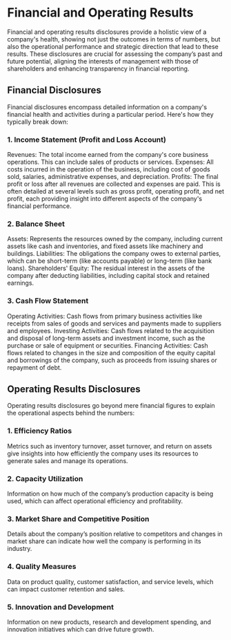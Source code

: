 # Financial and Operating Results

Financial and operating results disclosures provide a holistic view of a company's health, showing not just the outcomes in terms of numbers, but also the operational performance and strategic direction that lead to these results. These disclosures are crucial for assessing the company’s past and future potential, aligning the interests of management with those of shareholders and enhancing transparency in financial reporting.

## Financial Disclosures 

Financial disclosures encompass detailed information on a company's financial health and activities during a particular period. Here's how they typically break down:

### 1. Income Statement (Profit and Loss Account)

Revenues: The total income earned from the company's core business operations. This can include sales of products or services.
Expenses: All costs incurred in the operation of the business, including cost of goods sold, salaries, administrative expenses, and depreciation.
Profits: The final profit or loss after all revenues are collected and expenses are paid. This is often detailed at several levels such as gross profit, operating profit, and net profit, each providing insight into different aspects of the company's financial performance.

### 2. Balance Sheet

Assets: Represents the resources owned by the company, including current assets like cash and inventories, and fixed assets like machinery and buildings.
Liabilities: The obligations the company owes to external parties, which can be short-term (like accounts payable) or long-term (like bank loans).
Shareholders' Equity: The residual interest in the assets of the company after deducting liabilities, including capital stock and retained earnings.

### 3. Cash Flow Statement

Operating Activities: Cash flows from primary business activities like receipts from sales of goods and services and payments made to suppliers and employees.
Investing Activities: Cash flows related to the acquisition and disposal of long-term assets and investment income, such as the purchase or sale of equipment or securities.
Financing Activities: Cash flows related to changes in the size and composition of the equity capital and borrowings of the company, such as proceeds from issuing shares or repayment of debt.


## Operating Results Disclosures

Operating results disclosures go beyond mere financial figures to explain the operational aspects behind the numbers:

### 1. Efficiency Ratios

Metrics such as inventory turnover, asset turnover, and return on assets give insights into how efficiently the company uses its resources to generate sales and manage its operations.

### 2. Capacity Utilization

Information on how much of the company’s production capacity is being used, which can affect operational efficiency and profitability.

### 3. Market Share and Competitive Position

Details about the company’s position relative to competitors and changes in market share can indicate how well the company is performing in its industry.

### 4. Quality Measures

Data on product quality, customer satisfaction, and service levels, which can impact customer retention and sales.

### 5. Innovation and Development

Information on new products, research and development spending, and innovation initiatives which can drive future growth.






